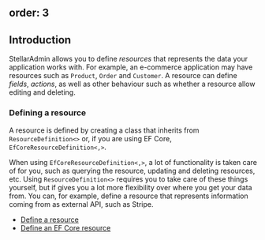 order: 3
---

## Introduction

StellarAdmin allows you to define _resources_ that represents the data your application works with. For example, an e-commerce application may have resources such as `Product`, `Order` and `Customer`. A resource can define _fields_, _actions_, as well as other behaviour such as whether a resource allow editing and deleting.

### Defining a resource

A resource is defined by creating a class that inherits from `ResourceDefinition<>` or, if you are using EF Core, `EfCoreResourceDefinition<,>`. 

When using `EfCoreResourceDefinition<,>`, a lot of functionality is taken care of for you, such as querying the resource, updating and deleting resources, etc. Using `ResourceDefinition<>` requires you to take care of these things yourself, but if gives you a lot more flexibility over where you get your data from. You can, for example, define a resource that represents information coming from as external API, such as Stripe.

* [Define a resource](define-resource)
* [Define an EF Core resource](define-ef-core-resource)